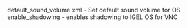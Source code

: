 default_sound_volume.xml    - Set default sound volume for OS <br />
enable_shadowing            - enables shadowing to IGEL OS for VNC <br />
